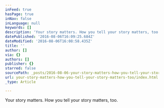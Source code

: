 ```yaml
---
inFeed: true
hasPage: true
inNav: false
inLanguage: null
keywords: []
description: 'Your story matters. How you tell your story matters, too.'
datePublished: '2016-08-06T16:09:25.684Z'
dateModified: '2016-08-06T16:08:58.435Z'
title: ''
author: []
via: {}
authors: []
publisher: {}
starred: false
sourcePath: _posts/2016-08-06-your-story-matters-how-you-tell-your-story-matters-too.md
url: your-story-matters-how-you-tell-your-story-matters-too/index.html
_type: Article

---
```

Your story matters. How you tell your story matters, too.